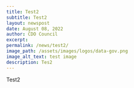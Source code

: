 ```yaml
---
title: Test2
subtitle: Test2
layout: newspost
date: August 08, 2022
author: CDO Council
excerpt: 
permalink: /news/test2/
image_path: /assets/images/logos/data-gov.png
image_alt_text: test image
description: Tes2 
---
```

Test2